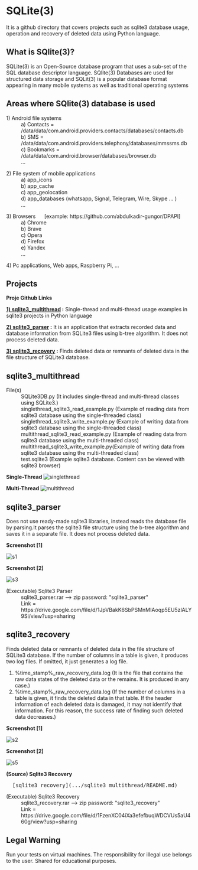 # SQLite(3)
It is a github directory that covers projects such as sqlite3 database usage, operation and recovery of deleted data using Python language.

What is SQlite(3)?
---
SQLite(3) is an Open-Source database program that uses a sub-set of the SQL database descriptor language. SQlite(3) Databases are used for structured data storage and SQLit(3) is a popular database format appearing in many mobile systems as well as traditional operating systems

Areas where SQlite(3) database is used
---
<dl>
  <dt> 1) Android file systems
  <dd>
  <dd> a) Contacts = /data/data/com.android.providers.contacts/databases/contacts.db
  <dd> b) SMS = /data/data/com.android.providers.telephony/databases/mmssms.db
  <dd> c) Bookmarks = /data/data/com.android.browser/databases/browser.db
  <dd> ...
</dl>
 
<dl>
  <dt> 2) File system of mobile applications
  <dd>
  <dd> a) app_icons
  <dd> b) app_cache
  <dd> c) app_geolocation
  <dd> d) app_databases (whatsapp, Signal, Telegram, Wire, Skype ... )
  <dd> ...
</dl>

<dl>
  <dt> 3) Browsers &nbsp;&nbsp;&nbsp;&nbsp;&nbsp;[example: https://github.com/abdulkadir-gungor/DPAPI]   
  <dd>
  <dd> a) Chrome
  <dd> b) Brave
  <dd> c) Opera
  <dd> d) Firefox
  <dd> e) Yandex
  <dd> ...
</dl>

<dl>
   <dt>4) Pc applications, Web apps, Raspberry Pi, ...
   <dd>
</dl>


Projects
---
**Proje Github Links**

**[1) sqlite3_multithread](/sqlite3_multithread/README.md) :** Single-thread and multi-thread usage examples in sqlite3 projects in Python language

**[2) sqlite3_parser](/sqlite3_parser/README.md) :** It is an application that extracts recorded data and database information from SQLite3 files using b-tree algorithm. It does not process deleted data.

**[3) sqlite3_recovery](/sqlite3_recovery/README.md) :** Finds deleted data or remnants of deleted data in the file structure of SQLite3 database.


sqlite3_multithread
---
<dl>
  <dt> File(s)
  <dd>
  <dd> SQLite3DB.py (It includes single-thread and multi-thread classes using SQLite3.)
  <dd> singlethread_sqlite3_read_example.py (Example of reading data from sqlite3 database using the single-threaded class)
  <dd> singlethread_sqlite3_write_example.py (Example of writing data from sqlite3 database using the single-threaded class)
  <dd> multithread_sqlite3_read_example.py (Example of reading data from sqlite3 database using the multi-threaded class)
  <dd> multithread_sqlite3_write_example.py(Example of writing data from sqlite3 database using the multi-threaded class)
  <dd> test.sqlite3 (Example sqlite3 database. Content can be viewed with sqlite3 browser)
</dl>


**Single-Thread**
![singlethread](https://user-images.githubusercontent.com/71177413/169505986-7f83e8ea-25d5-49d5-8395-022d5e900c65.JPG)


**Multi-Thread**
![multithread](https://user-images.githubusercontent.com/71177413/169506034-c75a070d-a5c4-459b-a63b-42adabe3087d.JPG)


sqlite3_parser
---
Does not use ready-made sqlite3 libraries, instead reads the database file by parsing.It parses the sqlite3 file structure using the b-tree algorithm and saves it in a separate file. It does not process deleted data.

**Screenshot [1]**

![s1](https://user-images.githubusercontent.com/71177413/169509541-bfd91283-2e21-4afd-8c2e-49ee195df2af.JPG)

**Screenshot [2]**

![s3](https://user-images.githubusercontent.com/71177413/169512193-2b3acd3a-c460-4494-8d50-b6aa91bea867.JPG)

<dl>
  <dt> (Executable) Sqlite3 Parser
  <dd>
  <dd> sqlite3_parser.rar --> zip password: "sqlite3_parser"
  <dd> Link = https://drive.google.com/file/d/1JpVBakK6SbPSMnMIAoqp5EU5zlALY9Si/view?usp=sharing
</dl>

sqlite3_recovery
---
 Finds deleted data or remnants of deleted data in the file structure of SQLite3 database. If the number of columns in a table is given, it produces two log files. If omitted, it just generates a log file.
 1) %time_stamp%_raw_recovery_data.log (It is the file that contains the raw data states of the deleted data or the remains. It is produced in any case.)
 2) %time_stamp%_raw_recovery_data.log (If the number of columns in a table is given, it finds the deleted data in that table. If the header information of each deleted data is damaged, it may not identify that information. For this reason, the success rate of finding such deleted data decreases.)

**Screenshot [1]**

![s2](https://user-images.githubusercontent.com/71177413/169513058-a82bb6ff-5467-42e3-a739-61b321e17b2c.jpg)


**Screenshot [2]**

![s5](https://user-images.githubusercontent.com/71177413/169516775-1ff1cfc1-b205-4d53-a7e2-88da63a39412.jpg)


**(Source) Sqlite3 Recovery**
<pre>
  [sqlite3_recovery](.../sqlite3_multithread/README.md)
</pre> 

<dl>
  <dt> (Executable) Sqlite3 Recovery
  <dd>
  <dd> sqlite3_recovery.rar --> zip password: "sqlite3_recovery"
  <dd> Link = https://drive.google.com/file/d/1FzenXC04iXa3efefbuqWDCVUs5aU460g/view?usp=sharing
</dl>

Legal Warning
---
Run your tests on virtual machines. The responsibility for illegal use belongs to the user. Shared for educational purposes.

